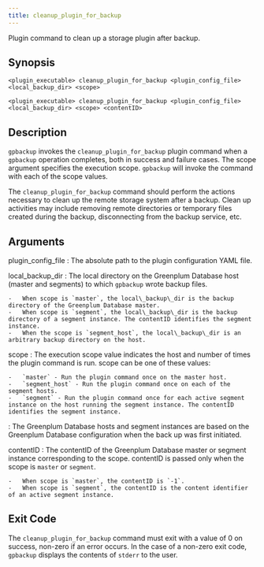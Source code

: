 ```yaml
---
title: cleanup_plugin_for_backup 
---
```


Plugin command to clean up a storage plugin after backup.

## <a id="section2"></a>Synopsis 

```
<plugin_executable> cleanup_plugin_for_backup <plugin_config_file> <local_backup_dir> <scope>
```

```
<plugin_executable> cleanup_plugin_for_backup <plugin_config_file> <local_backup_dir> <scope> <contentID>
```

## <a id="section3"></a>Description 

`gpbackup` invokes the `cleanup_plugin_for_backup` plugin command when a `gpbackup` operation completes, both in success and failure cases. The scope argument specifies the execution scope. `gpbackup` will invoke the command with each of the scope values.

The `cleanup_plugin_for_backup` command should perform the actions necessary to clean up the remote storage system after a backup. Clean up activities may include removing remote directories or temporary files created during the backup, disconnecting from the backup service, etc.

## <a id="section4"></a>Arguments 

plugin\_config\_file
:   The absolute path to the plugin configuration YAML file.

local\_backup\_dir
:   The local directory on the Greenplum Database host \(master and segments\) to which `gpbackup` wrote backup files.

    -   When scope is `master`, the local\_backup\_dir is the backup directory of the Greenplum Database master.
    -   When scope is `segment`, the local\_backup\_dir is the backup directory of a segment instance. The contentID identifies the segment instance.
    -   When the scope is `segment_host`, the local\_backup\_dir is an arbitrary backup directory on the host.

scope
:   The execution scope value indicates the host and number of times the plugin command is run. scope can be one of these values:

    -   `master` - Run the plugin command once on the master host.
    -   `segment_host` - Run the plugin command once on each of the segment hosts.
    -   `segment` - Run the plugin command once for each active segment instance on the host running the segment instance. The contentID identifies the segment instance.

:   The Greenplum Database hosts and segment instances are based on the Greenplum Database configuration when the back up was first initiated.

contentID
:   The contentID of the Greenplum Database master or segment instance corresponding to the scope. contentID is passed only when the scope is `master` or `segment`.

    -   When scope is `master`, the contentID is `-1`.
    -   When scope is `segment`, the contentID is the content identifier of an active segment instance.

## <a id="section5"></a>Exit Code 

The `cleanup_plugin_for_backup` command must exit with a value of 0 on success, non-zero if an error occurs. In the case of a non-zero exit code, `gpbackup` displays the contents of `stderr` to the user.

